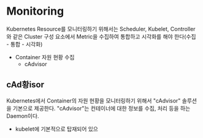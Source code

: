 # Monitoring
Kubernetes Resource를 모니터링하기 위해서는 Scheduler, Kubelet, Controller와 같은 Cluster 구성 요소에서 Metric을 수집하여 통합하고 시각화를 해야 한다(수집 - 통합 - 시각화)
* Container 자원 현황 수집
    * cAdvisor


## cAd황isor
Kubernetes에서 Container의 자원 현황을 모니터링하기 위해서 "cAdvisor" 솔루션을 기본으로 제공한다. "cAdvisor"는 컨테이너에 대한 정보를 수집, 처리 등을 하는 Daemon이다.
* kubelet에 기본적으로 탑재되어 있으



